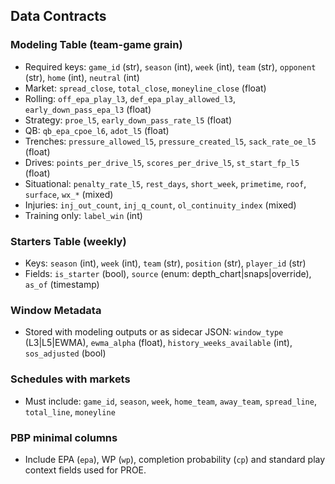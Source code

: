 ## Data Contracts

### Modeling Table (team-game grain)

- Required keys: `game_id` (str), `season` (int), `week` (int), `team` (str), `opponent` (str), `home` (int), `neutral` (int)
- Market: `spread_close`, `total_close`, `moneyline_close` (float)
- Rolling: `off_epa_play_l3`, `def_epa_play_allowed_l3`, `early_down_pass_epa_l3` (float)
- Strategy: `proe_l5`, `early_down_pass_rate_l5` (float)
- QB: `qb_epa_cpoe_l6`, `adot_l5` (float)
- Trenches: `pressure_allowed_l5`, `pressure_created_l5`, `sack_rate_oe_l5` (float)
- Drives: `points_per_drive_l5`, `scores_per_drive_l5`, `st_start_fp_l5` (float)
- Situational: `penalty_rate_l5`, `rest_days`, `short_week`, `primetime`, `roof`, `surface`, `wx_*` (mixed)
- Injuries: `inj_out_count`, `inj_q_count`, `ol_continuity_index` (mixed)
- Training only: `label_win` (int)

### Starters Table (weekly)

- Keys: `season` (int), `week` (int), `team` (str), `position` (str), `player_id` (str)
- Fields: `is_starter` (bool), `source` (enum: depth_chart|snaps|override), `as_of` (timestamp)

### Window Metadata

- Stored with modeling outputs or as sidecar JSON: `window_type` (L3|L5|EWMA), `ewma_alpha` (float), `history_weeks_available` (int), `sos_adjusted` (bool)

### Schedules with markets

- Must include: `game_id`, `season`, `week`, `home_team`, `away_team`, `spread_line`, `total_line`, `moneyline`

### PBP minimal columns

- Include EPA (`epa`), WP (`wp`), completion probability (`cp`) and standard play context fields used for PROE.



